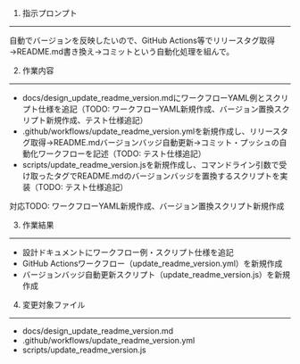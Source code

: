 1. 指示プロンプト
---
自動でバージョンを反映したいので、GitHub Actions等でリリースタグ取得→README.md書き換え→コミットという自動化処理を組んで。

2. 作業内容
---
- docs/design_update_readme_version.mdにワークフローYAML例とスクリプト仕様を追記（TODO: ワークフローYAML新規作成、バージョン置換スクリプト新規作成、テスト仕様追記）
- .github/workflows/update_readme_version.ymlを新規作成し、リリースタグ取得→README.mdバージョンバッジ自動更新→コミット・プッシュの自動化ワークフローを記述（TODO: テスト仕様追記）
- scripts/update_readme_version.jsを新規作成し、コマンドライン引数で受け取ったタグでREADME.mdのバージョンバッジを置換するスクリプトを実装（TODO: テスト仕様追記）

対応TODO: ワークフローYAML新規作成、バージョン置換スクリプト新規作成

3. 作業結果
---
- 設計ドキュメントにワークフロー例・スクリプト仕様を追記
- GitHub Actionsワークフロー（update_readme_version.yml）を新規作成
- バージョンバッジ自動更新スクリプト（update_readme_version.js）を新規作成

4. 変更対象ファイル
---
- docs/design_update_readme_version.md
- .github/workflows/update_readme_version.yml
- scripts/update_readme_version.js
